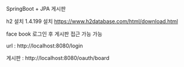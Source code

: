 SpringBoot + JPA 게시판

h2 설치
1.4.199 설치 https://www.h2database.com/html/download.html

face book 로그인 후 게시판 접근 가능 가능

url : http://localhost:8080/login

게시판 : http://localhost:8080/oauth/board
